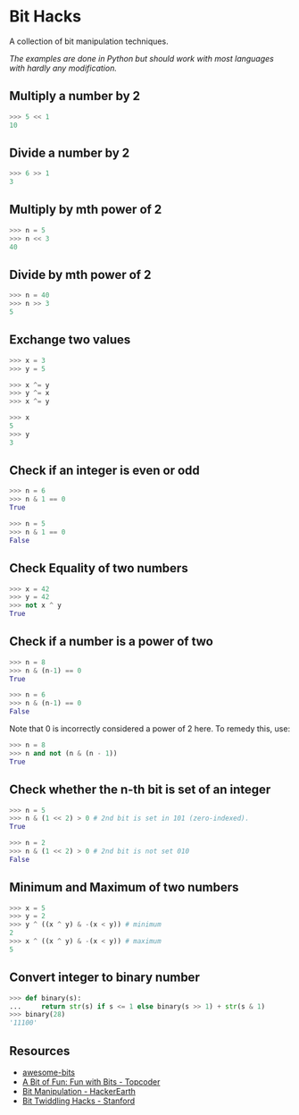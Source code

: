 # Bit Hacks

A collection of bit manipulation techniques.

*The examples are done in Python but should work with most languages
 with hardly any modification.*

## Multiply a number by 2

```python
>>> 5 << 1
10

```

## Divide a number by 2

```python
>>> 6 >> 1
3

```

## Multiply by mth power of 2

```python
>>> n = 5
>>> n << 3
40

```

## Divide by mth power of 2

```python
>>> n = 40
>>> n >> 3
5

```

## Exchange two values

```python
>>> x = 3
>>> y = 5

>>> x ^= y
>>> y ^= x
>>> x ^= y

>>> x
5
>>> y
3

```

## Check if an integer is even or odd

```python
>>> n = 6
>>> n & 1 == 0
True

>>> n = 5
>>> n & 1 == 0
False

```

## Check Equality of two numbers

```python
>>> x = 42
>>> y = 42
>>> not x ^ y
True

```

## Check if a number is a power of two

```python
>>> n = 8
>>> n & (n-1) == 0
True

>>> n = 6
>>> n & (n-1) == 0
False

```

Note that 0 is incorrectly considered a power of 2 here. To remedy this, use:

```python
>>> n = 8
>>> n and not (n & (n - 1))
True

```

## Check whether the n-th bit is set of an integer

```python
>>> n = 5
>>> n & (1 << 2) > 0 # 2nd bit is set in 101 (zero-indexed).
True

>>> n = 2
>>> n & (1 << 2) > 0 # 2nd bit is not set 010
False

```

## Minimum and Maximum of two numbers

```python
>>> x = 5
>>> y = 2
>>> y ^ ((x ^ y) & -(x < y)) # minimum
2
>>> x ^ ((x ^ y) & -(x < y)) # maximum
5

```

## Convert integer to binary number

```python
>>> def binary(s):
...     return str(s) if s <= 1 else binary(s >> 1) + str(s & 1)
>>> binary(28)
'11100'

```

## Resources

* [awesome-bits](https://github.com/keon/awesome-bits)
* [A Bit of Fun: Fun with Bits - Topcoder](https://www.topcoder.com/community/data-science/data-science-tutorials/a-bit-of-fun-fun-with-bits/)
* [Bit Manipulation - HackerEarth](https://www.hackerearth.com/practice/notes/bit-manipulation/)
* [Bit Twiddling Hacks - Stanford](https://graphics.stanford.edu/~seander/bithacks.html)
